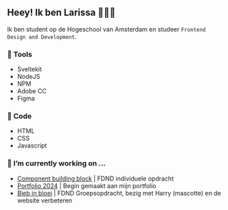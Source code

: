 ## Heey! Ik ben Larissa 👋👩‍💻
Ik ben student op de Hogeschool van Amsterdam en studeer `Frontend Design and Development`. 

### 🔧 Tools
- Sveltekit
- NodeJS
- NPM
- Adobe CC 
- Figma

### 🚀 Code
- HTML
- CSS
- Javascript

### 🔭 I’m currently working on ...
- [Component building block](https://github.com/Lmikkers/component-building-block) | FDND individuele opdracht
- [Portfolio 2024](https://github.com/Lmikkers/portfolio-24) | Begin gemaakt aan mijn portfolio 
- [Bieb in bloei](https://github.com/fdnd-agency/buurtcampus-oost/tree/release-candidate-bieb-in-bloei) | FDND Groepsopdracht, bezig met Harry (mascotte) en de website verbeteren

<!--
**Lmikkers/Lmikkers** is a ✨ _special_ ✨ repository because its `README.md` (this file) appears on your GitHub profile.

Here are some ideas to get you started:

- 🔭 I’m currently working on ...
- 🌱 I’m currently learning ...
- 👯 I’m looking to collaborate on ...
- 🤔 I’m looking for help with ...
- 💬 Ask me about ...
- 📫 How to reach me: ...
- 😄 Pronouns: ...
- ⚡ Fun fact: ...
-->
